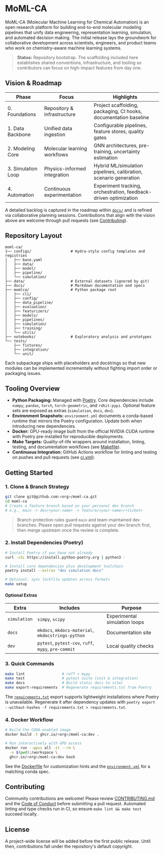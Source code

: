 # MoML-CA

MoML-CA (Molecular Machine Learning for Chemical Automation) is an open research
platform for building end-to-end molecular modeling pipelines that unify data
engineering, representation learning, simulation, and automated decision making.
The initial release lays the groundwork for collaborative development across
scientists, engineers, and product teams who work on chemistry-aware machine
learning systems.

> **Status:** Repository bootstrap. The scaffolding included here establishes
> shared conventions, infrastructure, and tooling so contributors can focus on
> high-impact features from day one.

## Vision & Roadmap

| Phase | Focus | Highlights |
| ----- | ----- | ---------- |
| 0. Foundations | Repository & infrastructure | Project scaffolding, packaging, CI hooks, documentation baseline |
| 1. Data Backbone | Unified data ingestion | Configurable pipelines, feature stores, quality gates |
| 2. Modeling Core | Molecular learning workflows | GNN architectures, pre-training, uncertainty estimation |
| 3. Simulation Loop | Physics-informed integration | Hybrid ML/simulation pipelines, calibration, scenario generation |
| 4. Automation | Continuous experimentation | Experiment tracking, orchestration, feedback-driven optimization |

A detailed backlog is captured in the roadmap within [`docs/`](docs/) and is
refined via collaborative planning sessions. Contributions that align with the
vision above are welcome through pull requests (see [Contributing](#contributing)).

## Repository Layout

```
moml-ca/
├── configs/                  # Hydra-style config templates and registries
│   ├── base.yaml
│   ├── data/
│   ├── model/
│   ├── pipeline/
│   └── simulation/
├── data/                     # External datasets (ignored by git)
├── docs/                     # Markdown documentation and specs
├── momlca/                   # Python package root
│   ├── cli/
│   ├── config/
│   ├── data_pipeline/
│   ├── evaluation/
│   ├── featurizers/
│   ├── models/
│   ├── pipelines/
│   ├── simulation/
│   ├── training/
│   └── utils/
├── notebooks/                # Exploratory analysis and prototypes
└── tests/
    ├── fixtures/
    ├── integration/
    └── unit/
```

Each subpackage ships with placeholders and docstrings so that new modules can
be implemented incrementally without fighting import order or packaging issues.

## Tooling Overview

- **Python Packaging:** Managed with [Poetry](https://python-poetry.org/). Core
  dependencies include `numpy`, `pandas`, `torch`, `torch-geometric`, and
  `rdkit-pypi`. Optional feature sets are exposed as extras (`simulation`,
  `docs`, `dev`).
- **Environment Snapshots:** `environment.yml` documents a conda-based runtime
  that mirrors the Poetry configuration. Update both when introducing new
  dependencies.
- **Docker:** GPU-ready image built from the official NVIDIA CUDA runtime with
  Poetry pre-installed for reproducible deployments.
- **Make Targets:** Quality-of-life wrappers around installation, linting,
  testing, and documentation workflows (see [Makefile](Makefile)).
- **Continuous Integration:** GitHub Actions workflow for linting and testing on
  pushes and pull requests (see [ci.yml](.github/workflows/ci.yml)).

## Getting Started

### 1. Clone & Branch Strategy

```bash
git clone git@github.com:<org>/moml-ca.git
cd moml-ca
# Create a feature branch based on your personal dev branch
# e.g., main -> dev/<your-name> -> feature/<your-name>/<ticket>
```

> Branch protection rules guard `main` and team-maintained dev branches. Please
> open pull requests against your dev branch first, then merge upstream once the
> review is complete.

### 2. Install Dependencies (Poetry)

```bash
# Install Poetry if you have not already
curl -sSL https://install.python-poetry.org | python3 -

# Install core dependencies plus development toolchain
poetry install --extras "dev simulation docs"

# Optional: sync lockfile updates across formats
make setup
```

#### Optional Extras

| Extra | Includes | Purpose |
| ----- | -------- | ------- |
| `simulation` | `simpy`, `scipy` | Experimental simulation loops |
| `docs` | `mkdocs`, `mkdocs-material`, `mkdocstrings-python` | Documentation site |
| `dev` | `pytest`, `pytest-cov`, `ruff`, `mypy`, `pre-commit` | Local quality checks |

### 3. Quick Commands

```bash
make lint                 # ruff + mypy
make test                 # pytest suite (unit & integration)
make docs                 # Build static docs to site/
make export-requirements  # Regenerate requirements.txt from Poetry
```

The [`requirements.txt`](requirements.txt) export supports lightweight
installations where Poetry is unavailable. Regenerate it after dependency
updates with `poetry export --without-hashes -f requirements.txt > requirements.txt`.

### 4. Docker Workflow

```bash
# Build the CUDA-enabled image
docker build -t ghcr.io/<org>/moml-ca:dev .

# Run interactively with GPU access
docker run --gpus all -it --rm \
  -v $(pwd):/workspace \
  ghcr.io/<org>/moml-ca:dev bash
```

See the [Dockerfile](Dockerfile) for customization hints and the
[`environment.yml`](environment.yml) for a matching conda spec.

## Contributing

Community contributions are welcome! Please review
[CONTRIBUTING.md](CONTRIBUTING.md) and the [Code of Conduct](CODE_OF_CONDUCT.md)
before submitting a pull request. Automated linting and type checks run in CI,
so ensure `make lint && make test` succeed locally.

## License

A project-wide license will be added before the first public release. Until
then, contributions fall under the repository's default copyright.
